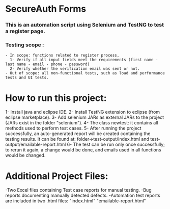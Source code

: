 # SecureAuth Forms
### This is an automation script using Selenium and TestNG to test a register page.

### Testing scope : 
    - In scope: functions related to register process,
      1- Verify if all input fields meet the requirements (first name - last name - email - phone - password)
      2- Verify whether the verification email was sent or not.
    - Out of scope: all non-functional tests, such as load and performance tests and UI tests.


# How to run this project:
1- Install java and eclipse IDE.
2- Install TestNG extension to eclipse (from eclipse marketplace). 
3- Add selenium JARs as external JARs to the project (JARs exist in the folder "selenium").
4- The class newtest: it contains all methods used to perform test cases.
5- After running the project successfully, an auto-generated report will be created containing the testing results. It can be found at:
    folder->test-output/index.html and test-output/emailable-report.html
6- The test can be run only once successfully; to rerun it again, a change would be done, and emails used in all functions would be changed.

# Additional Project Files:
-Two Excel files containing Test case reports for manual testing.
-Bug reports documenting manually detected defects. 
-Automation test reports are included in two .html files:
  "index.html"
  "emailable-report.html"


  
